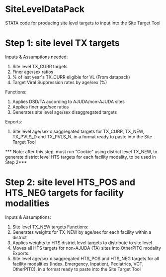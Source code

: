 # SiteLevelDataPack
STATA code for producing site level targets to input into the Site Target Tool

# Step 1: site level TX targets
Inputs & Assumptions needed:
  1. Site level TX_CURR targets
  2. Finer age/sex ratios
  3. % of last year's TX_CURR eligible for VL (From datapack)
  4. Target Viral Suppression rates by age/sex (%)
  
Functions:
  1. Applies DSD/TA according to AJUDA/non-AJUDA sites 
  2. Applies finer age/sex ratios
  3. Generates site level age/sex disaggregated targets 
  
Exports:
  1. Site level age/sex disaggregated targets for TX_CURR, TX_NEW, TX_PVLS_D and TX_PVLS_N, in a format ready to paste into the Site Target Tool
  
*** Note: after this step, must run "Cookie" using district level TX_NEW, to generate district level HTS targets for each facility modality, to be used in Step 2***

# Step 2: site level HTS_POS and HTS_NEG targets for facility modalities 
Inputs & Assumptions:
  1. Site level TX_NEW targets
Functions:
  1. Generates weights for TX_NEW by age/sex for each facility within a district
  2. Applies weights to HTS district level targets to distribute to site level 
  3. Moves all HTS targets for non-AJUDA (TA) sites into OtherPITC modality 
Exports: 
  1. Site level age/sex disaggregated HTS_POS and HTS_NEG targets for all facility modalities (Index, Emergency, Inpatient, Pediatrics, VCT, OtherPITC), in a format ready to paste into the Site Target Tool

